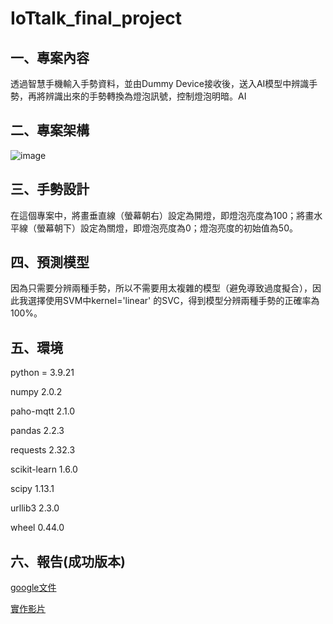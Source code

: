 # IoTtalk_final_project

## 一、專案內容

透過智慧手機輸入手勢資料，並由Dummy Device接收後，送入AI模型中辨識手勢，再將辨識出來的手勢轉換為燈泡訊號，控制燈泡明暗。AI

## 二、專案架構

![image](https://github.com/user-attachments/assets/53c26561-00c3-4d1a-9dda-3fdcc1d6e216)

## 三、手勢設計

在這個專案中，將畫垂直線（螢幕朝右）設定為開燈，即燈泡亮度為100；將畫水平線（螢幕朝下）設定為關燈，即燈泡亮度為0；燈泡亮度的初始值為50。

## 四、預測模型

因為只需要分辨兩種手勢，所以不需要用太複雜的模型（避免導致過度擬合），因此我選擇使用SVM中kernel='linear' 的SVC，得到模型分辨兩種手勢的正確率為100%。

## 五、環境

python = 3.9.21

numpy              2.0.2

paho-mqtt          2.1.0

pandas             2.2.3

requests           2.32.3

scikit-learn       1.6.0

scipy              1.13.1

urllib3            2.3.0

wheel              0.44.0

## 六、報告(成功版本)
[google文件](https://docs.google.com/document/d/1-1_BiDmKK8tppAJLjib5xvtyZiqjc7SpORqcvTc5KGU/edit?usp=sharing)

[實作影片](https://drive.google.com/file/d/1x-uzpMYs7YXp1XTtHpyfDY7HKmoKWFYz/view?usp=sharing)

